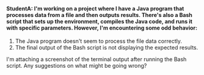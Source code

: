 #### StudentA: I'm working on a project where I have a Java program that processes data from a file and then outputs results. There's also a Bash script that sets up the environment, compiles the Java code, and runs it with specific parameters. However, I'm encountering some odd behavior:

1. The Java program doesn't seem to process the file data correctly.
2. The final output of the Bash script is not displaying the expected results.

I'm attaching a screenshot of the terminal output after running the Bash script.
Any suggestions on what might be going wrong?

